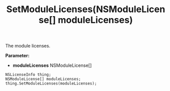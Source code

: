 ﻿---
uid: crmscript_ref_NSLicenseInfo_SetModuleLicenses
title: SetModuleLicenses(NSModuleLicense[] moduleLicenses)
intellisense: NSLicenseInfo.SetModuleLicenses
keywords: NSLicenseInfo, GetModuleLicenses
so.topic: reference
---

The module licenses.

**Parameter:** 
 - **moduleLicenses** NSModuleLicense[]

```crmscript
NSLicenseInfo thing;
NSModuleLicense[] moduleLicenses;
thing.SetModuleLicenses(moduleLicenses);
```

